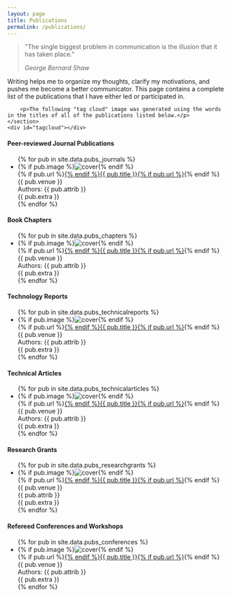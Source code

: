 ```yaml
---
layout: page
title: Publications
permalink: /publications/
---
```

<div class="panel">
<div class="row publications">
    <section>
        <blockquote class="panel">
            <p class="fsource">&quot;The single biggest problem in communication is the illusion that it has taken place.&quot;</p>
            <footer>
                <cite> George Bernard Shaw</cite>
            </footer>
        </blockquote>
        <p>Writing helps me to organize my thoughts, clarify my motivations, and pushes me become a better communicator. This page contains a complete list of the publications that I have either led or participated in.</p>

        <p>The following "tag cloud" image was generated using the words in the titles of all of the publications listed below.</p>
    </section>
    <div id="tagcloud"></div>
</div>

<h4>Peer-reviewed Journal Publications</h4>

  <ul class="mdl-list menu-item publication-list">
    {% for pub in site.data.pubs_journals %}<li>
        <div class="publication">
            {% if pub.image %}<img src="/images/publications/covers/{{ pub.image }}" alt="cover" class="pub-teaser">{% endif %}
            <div class="title pub-title">{% if pub.url %}<a href="{{ pub.url }}" target="_new">{% endif %}{{ pub.title }}{% if pub.url %}</a>{% endif %}</div>
            <div class="title pub-venue">{{ pub.venue }}</div>
            <div class="excerpt pub-authors">Authors: {{ pub.attrib }}</div>
            <div class="excerpt pub-extra">{{ pub.extra }}</div>
        </div>
    </li>{% endfor %}
  </ul>

<h4>Book Chapters</h4>

  <ul class="mdl-list menu-item publication-list">
    {% for pub in site.data.pubs_chapters %}<li>
        <div class="publication">
            {% if pub.image %}<img src="/images/publications/covers/{{ pub.image }}" alt="cover" class="pub-teaser">{% endif %}
            <div class="title pub-title">{% if pub.url %}<a href="{{ pub.url }}" target="_new">{% endif %}{{ pub.title }}{% if pub.url %}</a>{% endif %}</div>
            <div class="title pub-venue">{{ pub.venue }}</div>
            <div class="excerpt pub-authors">Authors: {{ pub.attrib }}</div>
            <div class="excerpt pub-extra">{{ pub.extra }}</div>
        </div>
    </li>{% endfor %}
  </ul>

<h4>Technology Reports</h4>

  <ul class="mdl-list menu-item publication-list">
    {% for pub in site.data.pubs_technicalreports %}<li>
        <div class="publication no-image">
            {% if pub.image %}<img src="/images/publications/covers/{{ pub.image }}" alt="cover" class="pub-teaser">{% endif %}
            <div class="title pub-title">{% if pub.url %}<a href="{{ pub.url }}" target="_new">{% endif %}{{ pub.title }}{% if pub.url %}</a>{% endif %}</div>
            <div class="title pub-venue">{{ pub.venue }}</div>
            <div class="excerpt pub-authors">Authors: {{ pub.attrib }}</div>
            <div class="excerpt pub-extra">{{ pub.extra }}</div>
        </div>
    </li>{% endfor %}
  </ul>

<h4>Technical Articles</h4>

  <ul class="mdl-list menu-item publication-list">
    {% for pub in site.data.pubs_technicalarticles %}<li>
        <div class="publication no-image">
            {% if pub.image %}<img src="/images/publications/covers/{{ pub.image }}" alt="cover" class="pub-teaser">{% endif %}
            <div class="title pub-title">{% if pub.url %}<a href="{{ pub.url }}" target="_new">{% endif %}{{ pub.title }}{% if pub.url %}</a>{% endif %}</div>
            <div class="title pub-venue">{{ pub.venue }}</div>
            <div class="excerpt pub-authors">Authors: {{ pub.attrib }}</div>
            <div class="excerpt pub-extra">{{ pub.extra }}</div>
        </div>
    </li>{% endfor %}
  </ul>

<h4>Research Grants</h4>

  <ul class="mdl-list menu-item publication-list">
    {% for pub in site.data.pubs_researchgrants %}<li>
        <div class="publication no-image">
            {% if pub.image %}<img src="/images/publications/covers/{{ pub.image }}" alt="cover" class="pub-teaser">{% endif %}
            <div class="title pub-title">{% if pub.url %}<a href="{{ pub.url }}" target="_new">{% endif %}{{ pub.title }}{% if pub.url %}</a>{% endif %}</div>
            <div class="title pub-venue">{{ pub.venue }}</div>
            <div class="excerpt pub-authors">{{ pub.attrib }}</div>
            <div class="excerpt pub-extra">{{ pub.extra }}</div>
        </div>
    </li>{% endfor %}
  </ul>


<h4>Refereed Conferences and Workshops</h4>

  <ul class="mdl-list menu-item publication-list">
    {% for pub in site.data.pubs_conferences %}<li>
        <div class="publication no-image">
            {% if pub.image %}<img src="/images/publications/covers/{{ pub.image }}" alt="cover" class="pub-teaser">{% endif %}
            <div class="title pub-title">{% if pub.url %}<a href="{{ pub.url }}" target="_new">{% endif %}{{ pub.title }}{% if pub.url %}</a>{% endif %}</div>
            <div class="title pub-venue">{{ pub.venue }}</div>
            <div class="excerpt pub-authors">Authors: {{ pub.attrib }}</div>
            <div class="excerpt pub-extra">{{ pub.extra }}</div>
        </div>
    </li>{% endfor %}
  </ul>

</div>
